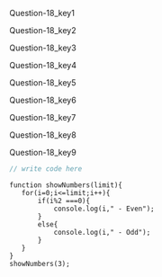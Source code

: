 Question-18_key1


Question-18_key2


Question-18_key3


Question-18_key4


Question-18_key5


Question-18_key6


Question-18_key7


Question-18_key8


Question-18_key9


```javascript
// write code here
```

```solution
function showNumbers(limit){
   for(i=0;i<=limit;i++){
       if(i%2 ===0){
           console.log(i," - Even");
       }
       else{
           console.log(i," - Odd");
       }
   }
}
showNumbers(3);
```